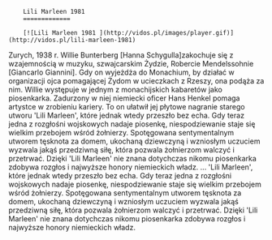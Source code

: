 
        Lili Marleen 1981 
        =============
        
        [![Lili Marleen 1981 ](http://vidos.pl/images/player.gif)](http://vidos.pl/lili-marleen-1981)
        
        
 Zurych, 1938 r. Willie Bunterberg [Hanna Schygulla]zakochuje się z wzajemnością w muzyku, szwajcarskim Żydzie, Robercie Mendelssohnie [Giancarlo Giannini]. Gdy on wyjeżdża do Monachium, by działać w organizacji ojca pomagającej Żydom w ucieczkach z Rzeszy, ona podąża za nim. Willie występuje w jednym z monachijskich kabaretów jako piosenkarka. Zadurzony w niej niemiecki oficer Hans Henkel pomaga artystce w zrobieniu kariery. To on ułatwił jej płytowe nagranie starego utworu 'Lili Marleen', które jednak wtedy przeszło bez echa. Gdy teraz jedna z rozgłośni wojskowych nadaje piosenkę, niespodziewanie staje się wielkim przebojem wśród żołnierzy. Spotęgowana sentymentalnym utworem tęsknota za domem, ukochaną dziewczyną i wzniosłym uczuciem wyzwala jakąś przedziwną siłę, która pozwala żołnierzom walczyć i przetrwać. Dzięki 'Lili Marleen' nie znana dotychczas nikomu piosenkarka zdobywa rozgłos i najwyższe honory niemieckich władz.  ... 'Lili Marleen', które jednak wtedy przeszło bez echa. Gdy teraz jedna z rozgłośni wojskowych nadaje piosenkę, niespodziewanie staje się wielkim przebojem wśród żołnierzy. Spotęgowana sentymentalnym utworem tęsknota za domem, ukochaną dziewczyną i wzniosłym uczuciem wyzwala jakąś przedziwną siłę, która pozwala żołnierzom walczyć i przetrwać. Dzięki 'Lili Marleen' nie znana dotychczas nikomu piosenkarka zdobywa rozgłos i najwyższe honory niemieckich władz.
    